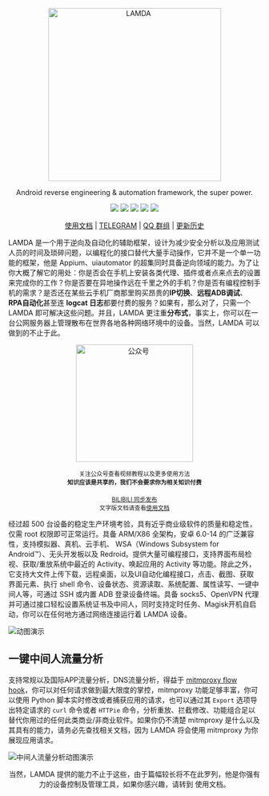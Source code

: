 <p align="center">
<img src="image/logo.svg" alt="LAMDA" width="345">
</p>

<p align="center">Android reverse engineering & automation framework, the super power.</p>

<p align="center">
<img src="https://img.shields.io/badge/python-3.6+-blue.svg?logo=python&labelColor=yellow" />
<img src="https://img.shields.io/badge/android-6.0+-blue.svg?logo=android&labelColor=white" />
<img src="https://img.shields.io/badge/root%20require-red.svg?logo=android&labelColor=black" />
<img src="https://img.shields.io/github/downloads/rev1si0n/lamda/total" />
<img src="https://img.shields.io/github/v/release/rev1si0n/lamda" />
</p>

<p align="center"><a href="https://github.com/rev1si0n/lamda/wiki">使用文档</a> | <a href="https://t.me/lamda_dev">TELEGRAM</a> | <a href="https://lamda.run/join/qq">QQ 群组</a> | <a href="https://github.com/rev1si0n/lamda/blob/HEAD/CHANGELOG.txt">更新历史</a></p>

LAMDA 是一个用于逆向及自动化的辅助框架，设计为减少安全分析以及应用测试人员的时间及琐碎问题，以编程化的接口替代大量手动操作，它并不是一个单一功能的框架，他是 Appium、uiautomator 的超集同时具备逆向领域的能力。为了让你大概了解它的用处：你是否会在手机上安装各类代理、插件或者点来点去的设置来完成你的工作？你是否要在异地操作远在千里之外的手机？你是否有编程控制手机的需求？是否还在某些云手机厂商那里购买昂贵的**IP切换**、**远程ADB调试**、**RPA自动化**甚至连 **logcat 日志**都要付费的服务？如果有，那么对了，只需一个 LAMDA 即可解决这些问题。并且，LAMDA 更注重**分布式**，事实上，你可以在一台公网服务器上管理散布在世界各地各种网络环境中的设备。当然，LAMDA 可以做到的不止于此。

<p align="center">
<img src="image/wx.png" alt="公众号" width="234">
</p>
<p align="center"><small>关注公众号查看视频教程以及更多使用方法</small><br><small><b>知识应该是共享的，我们不会要求你为相关知识付费</b></small><br><br><small><a href="https://space.bilibili.com/1964784386/video">BILIBILI 同步发布</a></small><br><small>文字版文档请查看<a href="https://github.com/rev1si0n/lamda/wiki">使用文档</a></small></small>
</p>


经过超 500 台设备的稳定生产环境考验，具有近乎商业级软件的质量和稳定性，仅需 root 权限即可正常运行。具备 ARM/X86 全架构，安卓 6.0-14 的广泛兼容性，支持模拟器、真机、云手机、 WSA（Windows Subsystem for Android™️）、无头开发板以及 Redroid。提供大量可编程接口，支持界面布局检视、获取/重放系统中最近的 Activity、唤起应用的 Activity 等功能。除此之外，它支持大文件上传下载，远程桌面，以及UI自动化编程接口，点击、截图、获取界面元素、执行 shell 命令、设备状态、资源读取、系统配置、属性读写、一键中间人等，可通过 SSH 或内置 ADB 登录设备终端。具备 socks5、OpenVPN 代理并可通过接口轻松设置系统证书及中间人，同时支持定时任务、Magisk开机自启动，你可以在任何地方通过网络连接运行着 LAMDA 设备。

![动图演示](image/demo.gif)

## 一键中间人流量分析

支持常规以及国际APP流量分析，DNS流量分析，得益于 [mitmproxy flow hook](https://docs.mitmproxy.org/stable/api/events.html)，你可以对任何请求做到最大限度的掌控，mitmproxy 功能足够丰富，你可以使用 Python 脚本实时修改或者捕获应用的请求，也可以通过其 `Export` 选项导出特定请求的 `curl` 命令或者 `HTTPie` 命令，分析重放、拦截修改、功能组合足以替代你用过的任何此类商业/非商业软件。如果你仍不清楚 mitmproxy 是什么以及其具有的能力，请务必先查找相关文档，因为 LAMDA 将会使用 mitmproxy 为你展现应用请求。

![中间人流量分析动图演示](image/mitm.gif)

<p align="center">
当然，LAMDA 提供的能力不止于这些，由于篇幅较长将不在此罗列，他是你强有力的设备控制及管理工具，如果你感兴趣，请转到 使用文档。
</p>